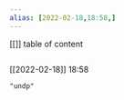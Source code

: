 ```yaml
---
alias: [2022-02-18,18:58,]
---
```

[[]]
table of content
```toc
```

[[2022-02-18]] 18:58

```query
"undp"
```
